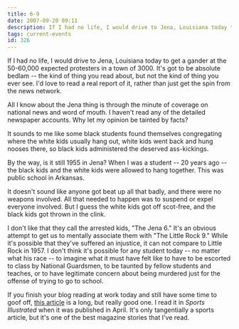 ```yaml
---
title: 6-9
date: 2007-09-20 09:11
description: If I had no life, I would drive to Jena, Louisiana today to get a gander at the 50-60,000 expected protesters in a town of 3000.  It's got to be absolute bedlam -- the kind of thing you read about, but not the kind of thing you ever see.  I'd love to read a real report of it, rather than just get the spin from the news network.
tags: current-events
id: 326
---
```

If I had no life, I would drive to Jena, Louisiana today to get a gander at the 50-60,000 expected protesters in a town of 3000.  It's got to be absolute bedlam -- the kind of thing you read about, but not the kind of thing you ever see.  I'd love to read a real report of it, rather than just get the spin from the news network.

All I know about the Jena thing is through the minute of coverage on national news and word of mouth.  I haven't read any of the detailed newspaper accounts.  Why let my opinion be tainted by facts?

It sounds to me like some black students found themselves congregating where the white kids usually hang out, white kids went back and hung nooses there, so black kids administered the deserved ass-kickings.  

By the way, is it still 1955 in Jena?  When I was a student -- 20 years ago -- the black kids and the white kids were allowed to hang together.  This was public school in Arkansas.

It doesn't sound like anyone got beat up all that badly, and there were no weapons involved.  All that needed to happen was to suspend or expel everyone involved.  But I guess the white kids got off scot-free, and the black kids got thrown in the clink.  

I don't like that they call the arrested kids, "The Jena 6."  It's an obvious attempt to get us to mentally associate them with "The Little Rock 9."  While it's possible that they've suffered an injustice, it can not compare to Little Rock in 1957.  I don't think it's possible for any student today -- no  matter what his race -- to imagine what it must have felt like to have to be escorted to class by National Guardsmen, to be taunted by fellow students and teaches, or to have legitimate concern about being murdered just for the offense of trying to go to school.

If you finish your blog reading at work today and still have some time to goof off, <a href="https://vault.si.com/vault/2007/04/09/blindsided-by-history" target="_blank">this article</a> is a long, but really good one.  I read it in *Sports Illustrated* when it was published in April.  It's only tangentially a sports article, but it's one of the best magazine stories that I've read.

